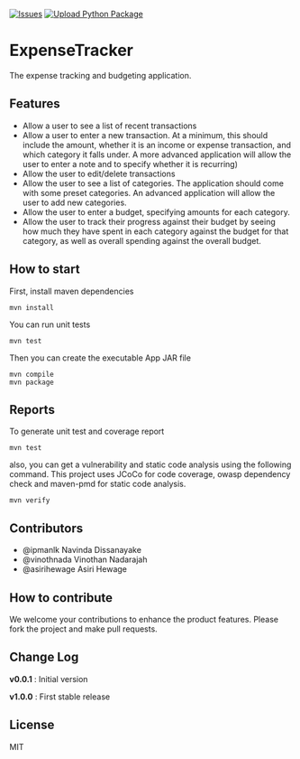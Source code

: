 [![Issues](https://github.com/asirihewage/pyChatGPT-intl/actions/workflows/pylint.yml/badge.svg?event=issues)](https://github.com/asirihewage/pyChatGPT-intl/actions/workflows/pylint.yml)
[![Upload Python Package](https://github.com/asirihewage/pyChatGPT-intl/actions/workflows/python-publish.yml/badge.svg)](https://github.com/asirihewage/pyChatGPT-intl/actions/workflows/python-publish.yml)

# ExpenseTracker
The expense tracking and budgeting application.

## Features 
- Allow a user to see a list of recent transactions 
- Allow a user to enter a new transaction. At a minimum, this should include the amount, whether it is an income or expense transaction, and which category it falls under. A more advanced application will allow the user to enter a note and to specify whether it is recurring) 
- Allow the user to edit/delete transactions 
- Allow the user to see a list of categories. The application should come with some preset categories. An advanced application will allow the user to add new categories. 
- Allow the user to enter a budget, specifying amounts for each category. 
- Allow the user to track their progress against their budget by seeing how much they have spent in each category against the budget for that category, as well as overall spending against the overall budget.


## How to start
First, install maven dependencies
```shell
mvn install
```
You can run unit tests
```shell
mvn test
```
Then you can create the executable App JAR file
```shell
mvn compile
mvn package
```
## Reports
To generate unit test and coverage report
```shell
mvn test
```
also, you can get a vulnerability and static code analysis using the following command. This project uses JCoCo for code coverage, owasp dependency check and maven-pmd for static code analysis. 
```shell
mvn verify
```

## Contributors
- @ipmanlk Navinda Dissanayake
- @vinothnada Vinothan Nadarajah
- @asirihewage Asiri Hewage

## How to contribute
We welcome your contributions to enhance the product features. 
Please fork the project and make pull requests.

## Change Log
**v0.0.1** : Initial version

**v1.0.0** : First stable release

## License
MIT